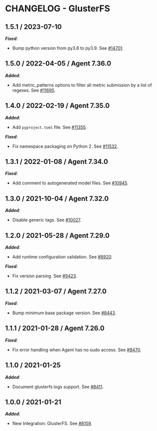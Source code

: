 # CHANGELOG - GlusterFS

## 1.5.1 / 2023-07-10

***Fixed***:

* Bump python version from py3.8 to py3.9. See [#14701](https://github.com/DataDog/integrations-core/pull/14701).

## 1.5.0 / 2022-04-05 / Agent 7.36.0

***Added***: 

* Add metric_patterns options to filter all metric submission by a list of regexes. See [#11695](https://github.com/DataDog/integrations-core/pull/11695).


## 1.4.0 / 2022-02-19 / Agent 7.35.0

***Added***: 

* Add `pyproject.toml` file. See [#11355](https://github.com/DataDog/integrations-core/pull/11355).

***Fixed***: 

* Fix namespace packaging on Python 2. See [#11532](https://github.com/DataDog/integrations-core/pull/11532).


## 1.3.1 / 2022-01-08 / Agent 7.34.0

***Fixed***: 

* Add comment to autogenerated model files. See [#10945](https://github.com/DataDog/integrations-core/pull/10945).


## 1.3.0 / 2021-10-04 / Agent 7.32.0

***Added***: 

* Disable generic tags. See [#10027](https://github.com/DataDog/integrations-core/pull/10027).


## 1.2.0 / 2021-05-28 / Agent 7.29.0

***Added***: 

* Add runtime configuration validation. See [#8920](https://github.com/DataDog/integrations-core/pull/8920).

***Fixed***: 

* Fix version parsing. See [#9423](https://github.com/DataDog/integrations-core/pull/9423).


## 1.1.2 / 2021-03-07 / Agent 7.27.0

***Fixed***: 

* Bump minimum base package version. See [#8443](https://github.com/DataDog/integrations-core/pull/8443).


## 1.1.1 / 2021-01-28 / Agent 7.26.0

***Fixed***: 

* Fix error handling when Agent has no sudo access. See [#8470](https://github.com/DataDog/integrations-core/pull/8470).


## 1.1.0 / 2021-01-25

***Added***: 

* Document glusterfs logs support. See [#8411](https://github.com/DataDog/integrations-core/pull/8411).


## 1.0.0 / 2021-01-21

***Added***: 

* New Integration: GlusterFS. See [#8159](https://github.com/DataDog/integrations-core/pull/8159).


